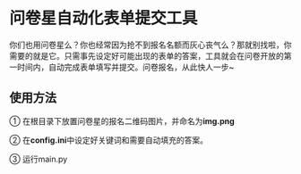 # 问卷星自动化表单提交工具

你们也用问卷星么？你也经常因为抢不到报名名额而灰心丧气么？那就别找啦，你需要的就是它。只需事先设定好可能出现的表单的答案，工具就会在问卷开放的第一时间内，自动完成表单填写并提交。问卷报名，从此快人一步~

## 使用方法

① 在根目录下放置问卷星的报名二维码图片，并命名为**img.png**

② 在**config.ini**中设定好关键词和需要自动填充的答案。

③ 运行main.py
